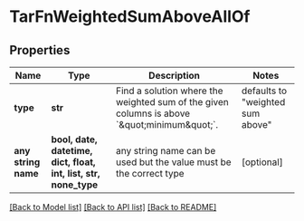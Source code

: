 # TarFnWeightedSumAboveAllOf


## Properties
Name | Type | Description | Notes
------------ | ------------- | ------------- | -------------
**type** | **str** | Find a solution where the weighted sum of the given columns is above &#x60;\&quot;minimum\&quot;&#x60;. | defaults to "weighted sum above"
**any string name** | **bool, date, datetime, dict, float, int, list, str, none_type** | any string name can be used but the value must be the correct type | [optional]

[[Back to Model list]](../README.md#documentation-for-models) [[Back to API list]](../README.md#documentation-for-api-endpoints) [[Back to README]](../README.md)


